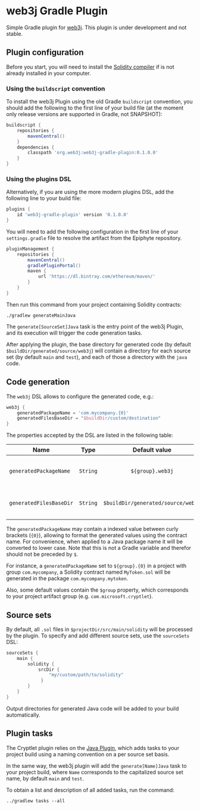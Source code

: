 web3j Gradle Plugin
===================

Simple Gradle plugin for [web3j](https://web3j.io/). This plugin is under development and not stable.

## Plugin configuration

Before you start, you will need to install the 
[Solidity compiler](https://solidity.readthedocs.io/en/latest/installing-solidity.html)
if is not already installed in your computer.

### Using the `buildscript` convention

To install the web3j Plugin using the old Gradle `buildscript` convention, you should add 
the following to the first line of your build file (at the moment only release versions 
are supported in Gradle, not SNAPSHOT):

```groovy
buildscript {
    repositories {
        mavenCentral()
    }
    dependencies {
        classpath 'org.web3j:web3j-gradle-plugin:0.1.0.0'
    }
}
```

### Using the plugins DSL

Alternatively, if you are using the more modern plugins DSL, add the following line to your 
build file:

```groovy
plugins {
    id 'web3j-gradle-plugin' version '0.1.0.0'
}
```

You will need to add the following configuration in the first line of your `settings.gradle` 
file to resolve the artifact from the Epiphyte repository.

```groovy
pluginManagement {
    repositories {
        mavenCentral()
        gradlePluginPortal()
        maven { 
            url 'https://dl.bintray.com/ethereum/maven/' 
        }
    }
}
```

Then run this command from your project containing Solidity contracts:

```
./gradlew generateMainJava
``` 

The `generate[SourceSet]Java` task is the entry point of the web3j Plugin, 
and its execution will trigger the code generation tasks.

After applying the plugin, the base directory for generated code (by default 
`$buildDir/generated/source/web3j`) will contain a directory for each source set 
(by default `main` and `test`), and each of those a directory with the `java` code.

## Code generation

The `web3j` DSL allows to configure the generated code, e.g.:

```groovy
web3j {
    generatedPackageName = 'com.mycompany.{0}'
    generatedFilesBaseDir = "$buildDir/custom/destination"
}
```

The properties accepted by the DSL are listed in the following table: 

|  Name                   | Type       | Default value                      | Description |
|-------------------------|:----------:|:----------------------------------:|-------------|
| `generatedPackageName`  | `String`   | `${group}.web3j`                   | Generated web3j contracts package. |
| `generatedFilesBaseDir` | `String`   | `$buildDir/generated/source/web3j` | Generated code output directory. |

The `generatedPackageName` may contain a indexed value between curly brackets (`{0}`),
allowing to format the generated values using the contract name. For convenience,
when applied to a Java package name it will be converted to lower case. Note that this is not 
a Gradle variable and therefor should not be preceded by `$`.

For instance, a `generatedPackageName` set to `${group}.{0}` in a project with group 
`com.mycompany`, a Solidity contract named `MyToken.sol` will be generated in the package
`com.mycompany.mytoken`.

Also, some default values contain the `$group` property, which corresponds to your project artifact 
group (e.g. `com.microsoft.cryptlet`).

## Source sets

By default, all `.sol` files in `$projectDir/src/main/solidity` will be processed by the plugin.
To specify and add different source sets, use the `sourceSets` DSL:

```groovy
sourceSets {
    main {
        solidity {
            srcDir { 
                "my/custom/path/to/solidity" 
             }
        }
    }
}
```

Output directories for generated Java code will be added to your build automatically.

## Plugin tasks

The Cryptlet plugin relies on the [Java Plugin](https://docs.gradle.org/current/userguide/java_plugin.html),
which adds tasks to your project build using a naming convention on a per source set basis.

In the same way, the web3j plugin will add the `generate[Name]Java` task to your project build,
where `Name` corresponds to the capitalized source set name, by default `main` and `test`.

To obtain a list and description of all added tasks, run the command:

```
../gradlew tasks --all
```